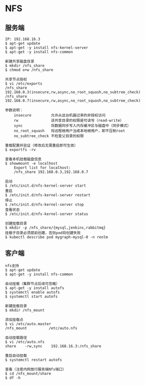 # NFS

## 服务端
    IP: 192.168.16.3
	$ apt-get update
	$ apt-get -y install nfs-kernel-server
	$ apt-get -y install nfs-common
    
    新建共享磁盘目录
    $ mkdir /nfs_share
    $ chmod o+w /nfs_share

```
共享节点授权 
$ vi /etc/exports
/nfs_share 192.168.0.3(insecure,rw,async,no_root_squash,no_subtree_check)
/nfs_share 192.168.0.7(insecure,rw,async,no_root_squash,no_subtree_check)

参数说明：
	insecure         允许从这台机器过来的非授权访问
	rw               该共享目录的权限是可读写（read-write）
	sync             将数据同步写入内存缓冲区与磁盘中（同步模式）
	no_root_squash   将远程根用户当成本地根用户，即不压制root
	no_subtree_check 不检查父目录的权限
```

    重载配置并验证（修改后无需重启即可生效）
    $ exportfs -rv

    查看本机挂载磁盘信息
    $ showmount -e localhost
        Export list for localhost:
		/nfs_share 192.168.0.3,192.168.0.7
 
    启动
    $ /etc/init.d/nfs-kernel-server start
    重启
    $ /etc/init.d/nfs-kernel-server restart
    停止
    $ /etc/init.d/nfs-kernel-server stop
    查看状态
    $ /etc/init.d/nfs-kernel-server status
    
    创建挂载目录
    $ mkdir -p /nfs_share/{mysql,jenkins,rabbitmq}
    挂载子目录必须提前创建，否则pod将创建失败
    $ kubectl describe pod mygraph-mysql-0 -n renlm

## 客户端
    nfs支持
	$ apt-get update
	$ apt-get -y install nfs-common

    自动挂载（集群节点后续可忽略）
    $ apt-get -y install autofs
    $ systemctl enable autofs
    $ systemctl start autofs
    
    新建挂载目录
    $ mkdir /nfs_mount

```
添加挂载点
$ vi /etc/auto.master
/nfs_mount          /etc/auto.nfs
```
    
```
自动挂载路径
$ vi /etc/auto.nfs
share    -rw,sync    192.168.16.3:/nfs_share
```

    重启自动挂载
    $ systemctl restart autofs

    查看（注意内网放行服务端Nfs端口）
    $ cd /nfs_mount/share
    $ df -h